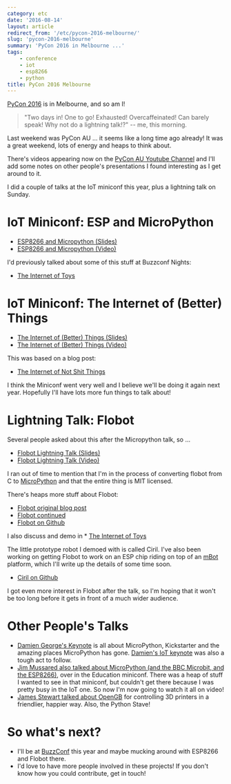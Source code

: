 ```yaml
---
category: etc
date: '2016-08-14'
layout: article
redirect_from: '/etc/pycon-2016-melbourne/'
slug: 'pycon-2016-melbourne'
summary: 'PyCon 2016 in Melbourne ...'
tags:
    - conference
    - iot
    - esp8266
    - python
title: PyCon 2016 Melbourne
---
```


[PyCon 2016](https://2016.pycon-au.org/) is in Melbourne, and so am I!

> "Two days in! One to go! Exhausted! Overcaffeinated! Can barely speak!
> Why not do a lightning talk!?" -- me, this morning.

Last weekend was PyCon AU ... it seems like a long time ago already! It
was a great weekend, lots of energy and heaps to think about.

There's videos appearing now on the [PyCon AU Youtube
Channel](https://www.youtube.com/user/PyConAU/videos) and I'll add some
notes on other people's presentations I found interesting as I get
around to it.

I did a couple of talks at the IoT miniconf this year, plus a lightning
talk on Sunday.

IoT Miniconf: ESP and MicroPython
=================================

-   [ESP8266 and
    Micropython (Slides)](/pycon2016/esp8266-and-micropython/)
-   [ESP8266 and
    Micropython (Video)](https://www.youtube.com/watch?v=C19fFU-TVWU)

I'd previously talked about some of this stuff at Buzzconf Nights:

-   [The Internet of Toys](/etc/buzzconf-nights-esp8266-flobot-ciril/)

IoT Miniconf: The Internet of (Better) Things
=============================================

-   [The Internet of (Better)
    Things (Slides)](/pycon2016/internet-of-not-shit-things/)
-   [The Internet of (Better)
    Things (Video)](https://www.youtube.com/watch?v=dcXMZOuU0HA)

This was based on a blog post:

-   [The Internet of Not Shit
    Things](/etc/the-internet-of-not-shit-things/)

I think the Miniconf went very well and I believe we'll be doing it
again next year. Hopefully I'll have lots more fun things to talk about!

Lightning Talk: Flobot
======================

Several people asked about this after the Micropython talk, so ...

-   [Flobot Lightning
    Talk (Slides)](/pycon2016/flobot-visual-programming/)
-   [Flobot Lightning
    Talk (Video)](https://www.youtube.com/watch?v=vgbZInw6rNM#t=2m20s)

I ran out of time to mention that I'm in the process of converting
flobot from C to [MicroPython](http://micropython.org) and that the
entire thing is MIT licensed.

There's heaps more stuff about Flobot:

-   [Flobot original blog
    post](/etc/flobot-graphical-dataflow-language-for-robots/)
-   [Flobot continued](/etc/flobot-continued/)
-   [Flobot on Github](https://github.com/mnemote/flobot/)

I also discuss and demo in \* [The Internet of
Toys](/etc/buzzconf-nights-esp8266-flobot-ciril/)

The little prototype robot I demoed with is called Ciril. I've also been
working on getting Flobot to work on an ESP chip riding on top of an
[mBot](http://www.makeblock.cc/mbot/) platform, which I'll write up the
details of some time soon.

-   [Ciril on Github](https://github.com/mnemote/ciril/)

I got even more interest in Flobot after the talk, so I'm hoping that it
won't be too long before it gets in front of a much wider audience.

Other People's Talks
====================

-   [Damien George's
    Keynote](https://www.youtube.com/watch?v=Zm08hXeuv-I) is all about
    MicroPython, Kickstarter and the amazing places MicroPython has
    gone. [Damien's IoT
    keynote](https://www.youtube.com/watch?v=SNo7kRHyubg) was also a
    tough act to follow.
-   [Jim Mussared also talked about MicroPython (and the BBC Microbit,
    and the ESP8266)](https://www.youtube.com/watch?v=oCEZyJqkMrE), over
    in the Education miniconf. There was a heap of stuff I wanted to see
    in that miniconf, but couldn't get there because I was pretty busy
    in the IoT one. So now I'm now going to watch it all on video!
-   [James Stewart talked about
    OpenGB](https://www.youtube.com/watch?v=qgvnPB_77z8) for controlling
    3D printers in a friendlier, happier way. Also, the Python Stave!

So what's next?
===============

-   I'll be at [BuzzConf](http://buzzconf.io/) this year and maybe
    mucking around with ESP8266 and Flobot there.
-   I'd love to have more people involved in these projects! If you
    don't know how you could contribute, get in touch!
